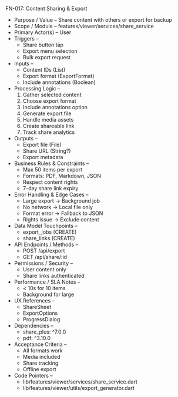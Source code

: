 FN-017: Content Sharing & Export
- Purpose / Value – Share content with others or export for backup
- Scope / Module – features/viewer/services/share_service
- Primary Actor(s) – User
- Triggers –
  - Share button tap
  - Export menu selection
  - Bulk export request
- Inputs –
  - Content IDs (List<String>)
  - Export format (ExportFormat)
  - Include annotations (Boolean)
- Processing Logic –
  1. Gather selected content
  2. Choose export format
  3. Include annotations option
  4. Generate export file
  5. Handle media assets
  6. Create shareable link
  7. Track share analytics
- Outputs –
  - Export file (File)
  - Share URL (String?)
  - Export metadata
- Business Rules & Constraints –
  - Max 50 items per export
  - Formats: PDF, Markdown, JSON
  - Respect content rights
  - 7-day share link expiry
- Error Handling & Edge Cases –
  - Large export → Background job
  - No network → Local file only
  - Format error → Fallback to JSON
  - Rights issue → Exclude content
- Data Model Touchpoints –
  - export_jobs (CREATE)
  - share_links (CREATE)
- API Endpoints / Methods –
  - POST /api/export
  - GET /api/share/:id
- Permissions / Security –
  - User content only
  - Share links authenticated
- Performance / SLA Notes –
  - < 10s for 10 items
  - Background for large
- UX References –
  - ShareSheet
  - ExportOptions
  - ProgressDialog
- Dependencies –
  - share_plus: ^7.0.0
  - pdf: ^3.10.0
- Acceptance Criteria –
  - All formats work
  - Media included
  - Share tracking
  - Offline export
- Code Pointers –
  - lib/features/viewer/services/share_service.dart
  - lib/features/viewer/utils/export_generator.dart